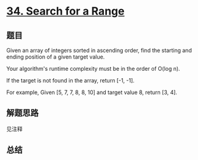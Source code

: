 # [34. Search for a Range](https://leetcode-cn.com/problems/search-for-a-range/)

## 题目
Given an array of integers sorted in ascending order, find the starting and ending position of a given target value.

Your algorithm's runtime complexity must be in the order of O(log n).

If the target is not found in the array, return [-1, -1].

For example,
Given [5, 7, 7, 8, 8, 10] and target value 8,
return [3, 4].

## 解题思路
见注释

## 总结


